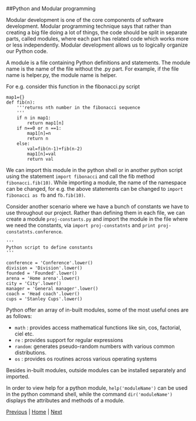 ##Python and Modular programming

Modular development is one of the core components of software development. Modular programming technique says that rather than creating a big file doing a lot of things, the code should be split in separate parts, called modules, where each part has related code which works more or less independently. Modular development allows us to logically organize our Python code. 

A module is a file containing Python definitions and statements. The module name is the name of the file without the .py part. For example, if the file name is helper.py, the module name is helper.

For e.g. consider this function in the fibonacci.py script

```
map1={}
def fib(n):
    '''returns nth number in the fibonacci sequence 
    '''
    if n in map1:
        return map1[n]
    if n==0 or n ==1:
        map1[n]=n
        return n
    else:
        val=fib(n-1)+fib(n-2)
        map1[n]=val
        return val
```        
We can import this module in the python shell or in another python script using the statement `import fibonacci` and call the fib method `fibonacci.fib(10)`. While importing a module, the name of the namespace can be changed, for e.g. the above statements can be changed to `import fibonacci as fb` and `fb.fib(10)`.

Consider another scenario where we have a bunch of constants we have to use throughout our project. Rather than defining them in each file, we can create a module `proj-constants.py` and import the module in the file where we need the constants, via `import proj-constatnts` and `print proj-constatnts.conference`.

```
'''
Python script to define constants 
'''

conference = 'Conference'.lower()
division = 'Division'.lower()
founded = 'Founded'.lower()
arena = 'Home arena'.lower()
city = 'City'.lower()
manager = 'General manager'.lower()
coach = 'Head coach'.lower()
cups = 'Stanley Cups'.lower()

```

Python offer an array of in-built modules, some of the most useful ones are as follows:

* `math` : provides access mathematical  functions like sin, cos, factorial, ciel etc.
* `re`   : provides support for regular expressions
* `random`: generates pseudo-random numbers with various common distributions.
* `os`   : provides os routines across various operating systems 


Besides in-built modules, outside modules can be installed separately and imported.

In order to view help for a python module, `help('moduleName')` can be used in the python command shell, while the command `dir('moduleName')` displays the attributes and methods of a module.  

[Previous](https://github.com/joed7/fose_python/blob/master/syntax.md)  |  [Home](https://github.com/joed7/Python/blob/master/home.md)  |  [Next](https://github.com/joed7/fose_python/blob/master/filemangement.md)
